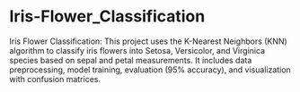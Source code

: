 # Iris-Flower_Classification
Iris Flower Classification:    This project uses the K-Nearest Neighbors (KNN) algorithm to classify iris flowers into Setosa, Versicolor, and Virginica species based on sepal and petal measurements. It includes data preprocessing, model training, evaluation (95% accuracy), and visualization with confusion matrices.
